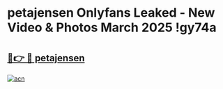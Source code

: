 # petajensen Onlyfans Leaked - New Video & Photos March 2025 !gy74a

# <h2><a href="https://p26kvb.iuczelnia.edu.pl?title=petajensen&ref=gy74a">🔗👉 🔴 petajensen</a></h2>

[![acn](https://github.com/user-attachments/assets/0f9c940e-d8b0-45ae-aac7-cd30a18b3e1c)](https://p26kvb.iuczelnia.edu.pl?title=petajensen&ref=gy74a)

